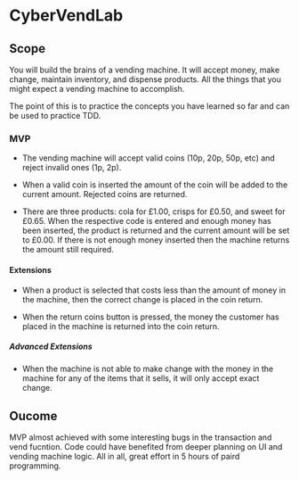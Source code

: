 # CyberVendLab

## Scope

You will build the brains of a vending machine.  It will accept money, make change, maintain
inventory, and dispense products.  All the things that you might expect a vending machine to accomplish.

The point of this is to practice the concepts you have learned so far and can be used to practice TDD.

### MVP


* The vending machine will accept valid coins (10p, 20p, 50p, etc) and reject invalid ones (1p, 2p).

* When a valid coin is inserted the amount of the coin will be added to the current amount. Rejected coins are returned.

* There are three products: cola for £1.00, crisps for £0.50, and sweet for £0.65.  When the respective code is entered
and enough money has been inserted, the product is returned and the current amount will be set to £0.00.  If there is not enough money inserted then the machine returns the amount still required.

#### Extensions

* When a product is selected that costs less than the amount of money in the machine, then the correct change is placed
in the coin return.

* When the return coins button is pressed, the money the customer has placed in the machine is returned into the coin return.

##### Advanced Extensions

* When the machine is not able to make change with the money in the machine for any of the items that it sells, it will
only accept exact change.


## Oucome

MVP almost achieved with some interesting bugs in the transaction and vend fucntion. Code could have benefited from deeper planning on UI and vending machine logic. All in all, great effort in 5 hours of paird programming.
